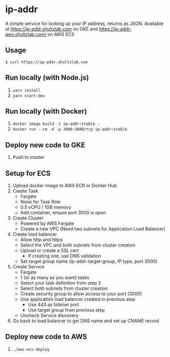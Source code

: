 # ip-addr

A simple service for looking up your IP address, returns as JSON. Available at https://ip-addr.shultzlab.com on GKE and https://ip-addr-aws.shultzlab.com/ on AWS ECS

## Usage

```
$ curl https://ip-addr.shultzlab.com
```

## Run locally (with Node.js)

1. `yarn install`
2. `yarn start:dev`

## Run locally (with Docker)

1. `docker image build -t ip-addr:stable .`
2. `docker run --rm -d -p 3000:3000/tcp ip-addr:stable`

## Deploy new code to GKE
1. Push to master

## Setup for ECS

1. Upload docker image to AWS ECR or Docker Hub
2. Create Task
    * Fargate
    * None for Task Role
    * 0.5 vCPU / 1GB memory
    * Add container, ensure port 3000 is open
3. Create Cluster
    * Powered by AWS Fargate
    * Create a new VPC (Need two subnets for Application Load Balancer)
4. Create load balancer
    * Allow http and https
    * Select the VPC and both subnets from cluster creation
    * Upload or create a SSL cert
        * If creating one, use DNS validation
    * Set target group name (ip-addr-target-group, IP type, port 3000)
5. Create Service
    * Fargate
    * 1 (or as many as you want) tasks
    * Select your task definition from step 2
    * Select both subnets from cluster creation
    * Create security group to allow access to your port (3000)
    * Use application load balancer created in previous step
        * Use 443 as listener port
        * Use target group from previous step
    * Uncheck Service discovery
6. Go back to load balancer to get DNS name and set up CNAME record

## Deploy new code to AWS

1. `./aws-ecs-deploy`